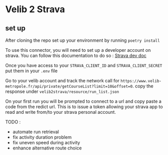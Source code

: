 # Velib 2 Strava 

## set up 

After cloning the repo set up your environment by running `poetry install`

To use this connector, you will need to set up a developer account on strava. You can follow this documentation to do so : [Strava dev doc](https://developers.strava.com/docs/getting-started/#account)

Once you have access to your `STRAVA_CLIENT_ID` and `STRAVA_CLIENT_SECRET` put them in your `.env` file

Go to your velib account and track the network call for `https://www.velib-metropole.fr/api/private/getCourseList?limit=10&offset=0`. copy the response under `velib2strava/resource/run_list.json`

On your first run you will be prompted to connect to a url and copy paste a code from the redict url. This is to issue a token allowing your strava app to read and write from/to your strava personal account.

TODO : 
- automate run retrieval
- fix activity duration problem
- fix uneven speed during activity 
- enhance alternative route choice

